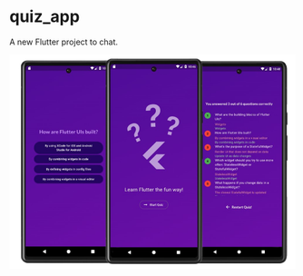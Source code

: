 # quiz_app

A new Flutter project to chat.

![Quiz App](https://raw.githubusercontent.com/ihsan7770/quiz_app/main/quiz.png)
